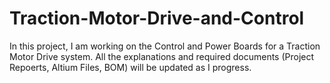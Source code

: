 # Traction-Motor-Drive-and-Control
In this project, I am working on the Control and Power Boards for a Traction Motor Drive system. All the explanations and required documents (Project Repoerts, Altium Files, BOM) will be updated as I progress. 
